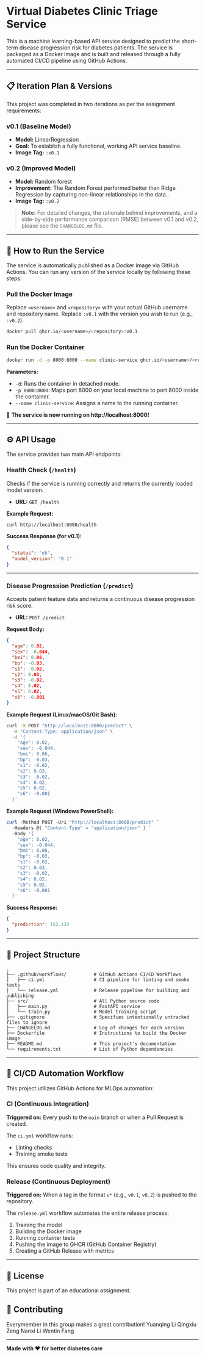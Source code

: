﻿# Virtual Diabetes Clinic Triage Service

This is a machine learning-based API service designed to predict the short-term disease progression risk for diabetes patients. The service is packaged as a Docker image and is built and released through a fully automated CI/CD pipeline using GitHub Actions.

---

## 📋 Iteration Plan & Versions

This project was completed in two iterations as per the assignment requirements:

### v0.1 (Baseline Model)

- **Model:** LinearRegression
- **Goal:** To establish a fully functional, working API service baseline.
- **Image Tag:** `:v0.1`

### v0.2 (Improved Model)

- **Model:** Random forest
- **Improvement:** The Random Forest performed better than Ridge Regression by capturing non-linear relationships in the data..
- **Image Tag:** `:v0.2`

> **Note:** For detailed changes, the rationale behind improvements, and a side-by-side performance comparison (RMSE) between v0.1 and v0.2, please see the `CHANGELOG.md` file.

---

## 🚀 How to Run the Service

The service is automatically published as a Docker image via GitHub Actions. You can run any version of the service locally by following these steps:

### Pull the Docker Image

Replace `<username>` and `<repository>` with your actual GitHub username and repository name. Replace `:v0.1` with the version you wish to run (e.g., `:v0.2`).

```bash
docker pull ghcr.io/<username>/<repository>:v0.1
```

### Run the Docker Container

```bash
docker run -d -p 8000:8000 --name clinic-service ghcr.io/<username>/<repository>:v0.1
```

**Parameters:**
- `-d`: Runs the container in detached mode.
- `-p 8000:8000`: Maps port 8000 on your local machine to port 8000 inside the container.
- `--name clinic-service`: Assigns a name to the running container.

🎉 **The service is now running on http://localhost:8000!**

---

## ⚙️ API Usage

The service provides two main API endpoints:

### Health Check (`/health`)

Checks if the service is running correctly and returns the currently loaded model version.

- **URL:** `GET /health`

**Example Request:**

```bash
curl http://localhost:8000/health
```

**Success Response (for v0.1):**

```json
{
  "status": "ok",
  "model_version": "0.1"
}
```

---

### Disease Progression Prediction (`/predict`)

Accepts patient feature data and returns a continuous disease progression risk score.

- **URL:** `POST /predict`

**Request Body:**

```json
{
  "age": 0.02,
  "sex": -0.044,
  "bmi": 0.06,
  "bp": -0.03,
  "s1": -0.02,
  "s2": 0.03,
  "s3": -0.02,
  "s4": 0.02,
  "s5": 0.02,
  "s6": -0.001
}
```

**Example Request (Linux/macOS/Git Bash):**

```bash
curl -X POST "http://localhost:8000/predict" \
  -H "Content-Type: application/json" \
  -d '{
    "age": 0.02,
    "sex": -0.044,
    "bmi": 0.06,
    "bp": -0.03,
    "s1": -0.02,
    "s2": 0.03,
    "s3": -0.02,
    "s4": 0.02,
    "s5": 0.02,
    "s6": -0.001
  }'
```

**Example Request (Windows PowerShell):**

```powershell
curl -Method POST -Uri "http://localhost:8000/predict" `
  -Headers @{ "Content-Type" = "application/json" } `
  -Body '{
    "age": 0.02,
    "sex": -0.044,
    "bmi": 0.06,
    "bp": -0.03,
    "s1": -0.02,
    "s2": 0.03,
    "s3": -0.02,
    "s4": 0.02,
    "s5": 0.02,
    "s6": -0.001
  }'
```

**Success Response:**

```json
{
  "prediction": 152.133
}
```

---

## 📂 Project Structure

```
.
├── .github/workflows/          # GitHub Actions CI/CD Workflows
│   ├── ci.yml                  # CI pipeline for linting and smoke tests
│   └── release.yml             # Release pipeline for building and publishing
├── src/                        # All Python source code
│   ├── main.py                 # FastAPI service
│   └── train.py                # Model training script
├── .gitignore                  # Specifies intentionally untracked files to ignore
├── CHANGELOG.md                # Log of changes for each version
├── Dockerfile                  # Instructions to build the Docker image
├── README.md                   # This project's documentation
└── requirements.txt            # List of Python dependencies
```

---

## 🤖 CI/CD Automation Workflow

This project utilizes GitHub Actions for MLOps automation:

### CI (Continuous Integration)

**Triggered on:** Every push to the `main` branch or when a Pull Request is created.

The `ci.yml` workflow runs:
- Linting checks
- Training smoke tests

This ensures code quality and integrity.

### Release (Continuous Deployment)

**Triggered on:** When a tag in the format `v*` (e.g., `v0.1`, `v0.2`) is pushed to the repository.

The `release.yml` workflow automates the entire release process:
1. Training the model
2. Building the Docker image
3. Running container tests
4. Pushing the image to GHCR (GitHub Container Registry)
5. Creating a GitHub Release with metrics

---

## 📝 License

This project is part of an educational assignment.

## 🤝 Contributing

Everymember in this group makes a great contribution!
Yuanqing Li
Qingxiu Zeng
Nanxi Li
Wentin Fang

---

**Made with ❤️ for better diabetes care**